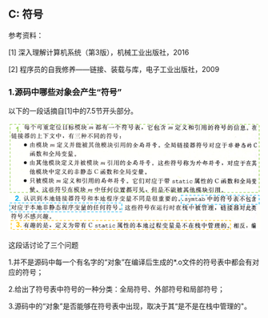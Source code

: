 ## C: 符号

参考资料：

\[1\] 深入理解计算机系统（第3版），机械工业出版社，2016

\[2\] 程序员的自我修养——链接、装载与库，电子工业出版社，2009

### 1.源码中哪些对象会产生“符号”

以下的一段话摘自[1]中的7.5节开头部分。

![](/assets/c014_002.PNG)

这段话讨论了三个问题

1.并不是源码中每一个有名字的“对象”在编译后生成的*.o文件的符号表中都会有对应的符号；

2.给出了符号表中符号的一种分类：全局符号、外部符号和局部符号；

3.源码中的“对象”是否能够在符号表中出现，取决于其“是不是在栈中管理的"。













